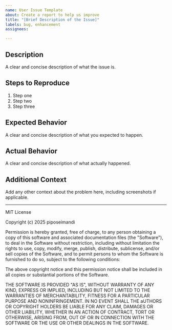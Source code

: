 ```yaml
---
name: User Issue Template
about: Create a report to help us improve
title: "[Brief Description of the Issue]"
labels: bug, enhancement
assignees: 

---
```


## Description

A clear and concise description of what the issue is. 

## Steps to Reproduce

1. Step one
2. Step two
3. Step three

## Expected Behavior

A clear and concise description of what you expected to happen.

## Actual Behavior

A clear and concise description of what actually happened.

## Additional Context

Add any other context about the problem here, including screenshots if applicable.

---
MIT License

Copyright (c) 2025 piposeimandi

Permission is hereby granted, free of charge, to any person obtaining a copy
of this software and associated documentation files (the "Software"), to deal
in the Software without restriction, including without limitation the rights
to use, copy, modify, merge, publish, distribute, sublicense, and/or sell
copies of the Software, and to permit persons to whom the Software is
furnished to do so, subject to the following conditions:

The above copyright notice and this permission notice shall be included in all
copies or substantial portions of the Software.

THE SOFTWARE IS PROVIDED "AS IS", WITHOUT WARRANTY OF ANY KIND, EXPRESS OR
IMPLIED, INCLUDING BUT NOT LIMITED TO THE WARRANTIES OF MERCHANTABILITY,
FITNESS FOR A PARTICULAR PURPOSE AND NONINFRINGEMENT. IN NO EVENT SHALL THE
aUTHORS OR COPYRIGHT HOLDERS BE LIABLE FOR ANY CLAIM, DAMAGES OR OTHER
LIABILITY, WHETHER IN AN ACTION OF CONTRACT, TORT OR OTHERWISE, ARISING FROM,
OUT OF OR IN CONNECTION WITH THE SOFTWARE OR THE USE OR OTHER DEALINGS IN THE
SOFTWARE.
